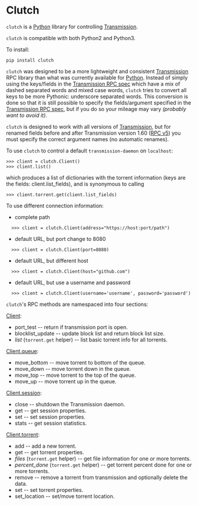 # Clutch

`clutch` is a [Python][python] library for controlling [Transmission][transmission].

`clutch` is compatible with both Python2 and Python3.

To install:

```
pip install clutch
```

`clutch` was designed to be a more lightweight and consistent [Transmission][transmission]
RPC library than what was currently available for [Python][python]. Instead of simply
using the keys/fields in the [Transmission RPC spec][transmission-rpc] which have a mix of
dashed separated words and mixed case words, `clutch` tries to convert all
keys to be more Pythonic: underscore separated words. This conversion is
done so that it is still possible to specify the fields/argument specified in the [Transmission RPC spec][transmission-rpc], but if you do so your mileage may vary *(probably want to
avoid it)*.

`clutch` is designed to work with all versions of [Transmission][transmission], but for
renamed fields before and after Transmission version 1.60 ([RPC v5][rpcv5]) you
must specify the correct argument names (no automatic renames).

To use `clutch` to control a default `transmission-daemon` on
`localhost`:

```
>>> client = clutch.Client()
>>> client.list()
```

which produces a list of dictionaries with the torrent information (keys are
the fields: client.list_fields), and is synonymous to calling

```
>>> client.torrent.get(client.list_fields)
```

To use different connection information:

- complete path
```
  >>> client = clutch.Client(address="https://host:port/path")
```

- default URL, but port change to 8080
```
  >>> client = clutch.Client(port=8080)
```

- default URL, but different host
```
  >>> client = clutch.Client(host="github.com")
```

- default URL, but use a username and password
```
  >>> client = clutch.Client(username='username', password='password')
```

`clutch`'s RPC methods are namespaced into four sections:


[Client][client]:

- port_test -- return if transmission port is open.
- blocklist_update -- update block list and return block list size.
- *list* (`torrent.get` helper) -- list basic torrent info for all torrents.

[Client.queue][queue]:

- move_bottom -- move torrent to bottom of the queue.
- move_down -- move torrent down in the queue.
- move_top -- move torrent to the top of the queue.
- move_up -- move torrent up in the queue.

[Client.session][session]:

- close -- shutdown the Transmission daemon.
- get -- get session properties.
- set -- set session properties.
- stats -- get session statistics.

[Client.torrent][torrent]:

- add -- add a new torrent.
- get -- get torrent properties.
- *files* (`torrent.get` helper) -- get file information for one or more torrents.
- *percent_done* (`torrent.get` helper) -- get torrent percent done for one or more torrents.
- remove -- remove a torrent from transmission and optionally delete the data.
- set -- set torrent properties.
- set_location -- set/move torrent location.

[client]: https://github.com/mhadam/clutch/blob/master/clutch.py#L683
[queue]: https://github.com/mhadam/clutch/blob/master/clutch.py#L342
[session]: https://github.com/mhadam/clutch/blob/master/clutch.py#L349
[torrent]: https://github.com/mhadam/clutch/blob/master/clutch.py#L417

[python]: http://python.org/
[transmission]: http://www.transmissionbt.com/
[transmission-rpc]: https://trac.transmissionbt.com/browser/trunk/extras/rpc-spec.txt
[rpcv5]: https://trac.transmissionbt.com/browser/trunk/extras/rpc-spec.txt#L593